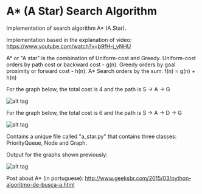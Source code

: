 # A* (A Star) Search Algorithm
Implementation of search algorithm A* (A Star).

Implementation based in the explanation of video: https://www.youtube.com/watch?v=b9fH-j_yNHU

A* or "A star" is the combination of Uniform-cost and Greedy. Uniform-cost orders by path cost or backward cost - g(n). Greedy orders by goal proximity or forward cost - h(n). A* Search orders by the sum: f(n) = g(n) + h(n)

For the graph below, the total cost is 4 and the path is S -> A -> G

![alt tag](http://1.bp.blogspot.com/-IxCyg-U6ER8/VPNxxm0XcXI/AAAAAAAAETc/ecdTWXJqT4s/s1600/graph1.png)

For the graph below, the total cost is 6 and the path is S -> A -> D -> G

![alt tag](http://4.bp.blogspot.com/-CimzH_bcY18/VPN12Uhjo_I/AAAAAAAAETo/V7-vo1dL2F8/s1600/graph2.png)

Contains a unique file called "a_star.py" that contains three classes: PriorityQueue, Node and Graph.

Output for the graphs shown previously:

![alt tag](http://4.bp.blogspot.com/-_pvq61ytQ4E/VPN2ZhWYfZI/AAAAAAAAETw/XrGCBTkUYMQ/s1600/saida.png)

Post about A* (in portuguese): http://www.geeksbr.com/2015/03/python-algoritmo-de-busca-a.html
